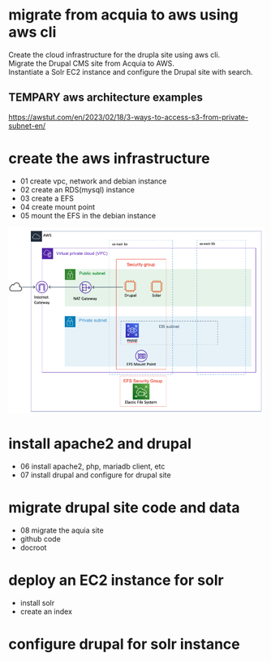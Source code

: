# migrate from acquia to aws using aws cli 
Create the cloud infrastructure for the drupla site using aws cli.  
Migrate the Drupal CMS site from Acquia to AWS.  
Instantiate a Solr EC2 instance and configure the Drupal site with search.  
## TEMPARY aws architecture examples
https://awstut.com/en/2023/02/18/3-ways-to-access-s3-from-private-subnet-en/


# create the aws infrastructure
* 01 create vpc, network and debian instance
* 02 create an RDS(mysql) instance
* 03 create a EFS
* 04 create mount point
* 05 mount the EFS in the debian instance
<img src="https://github.com/hank-greene/migrate-from-acquia-to-aws/blob/main/00-images/Drupal-AWS-VPC.png?raw=true" />


# install apache2 and drupal
* 06 install apache2, php, mariadb client, etc
* 07 install drupal and configure for drupal site

# migrate drupal site code and data
* 08 migrate the aquia site
* github code
* docroot

# deploy an EC2 instance for solr
* install solr
* create an index

# configure drupal for solr instance
